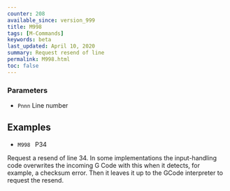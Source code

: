 ```yaml
---
counter: 208
available_since: version_999
title: M998
tags: [M-Commands] 
keywords: beta 
last_updated: April 10, 2020 
summary: Request resend of line 
permalink: M998.html
toc: false 
---
```



### Parameters

* `Pnnn` Line number

## Examples

* ` M998  ` P34

Request a resend of line 34. In some implementations the input-handling code overwrites the incoming G Code with this when it detects, for example, a checksum error. Then it leaves it up to the GCode interpreter to request the resend.


